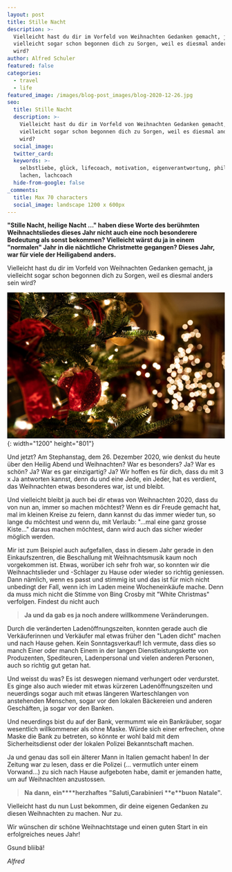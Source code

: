 ```yaml
---
layout: post
title: Stille Nacht
description: >-
  Vielleicht hast du dir im Vorfeld von Weihnachten Gedanken gemacht, ja
  vielleicht sogar schon begonnen dich zu Sorgen, weil es diesmal anders sein
  wird? 
author: Alfred Schuler
featured: false
categories:
  - travel
  - life
featured_image: /images/blog-post_images/blog-2020-12-26.jpg
seo:
  title: Stille Nacht
  description: >-
    Vielleicht hast du dir im Vorfeld von Weihnachten Gedanken gemacht, ja
    vielleicht sogar schon begonnen dich zu Sorgen, weil es diesmal anders sein
    wird?
  social_image:
  twitter_card:
  keywords: >-
    selbstliebe, glück, lifecoach, motivation, eigenverantwortung, philosophie,
    lachen, lachcoach
  hide-from-google: false
_comments:
  title: Max 70 characters
  social_image: landscape 1200 x 600px
---
```

**"Stille Nacht, heilige Nacht …" haben diese Worte des berühmten Weihnachtsliedes dieses Jahr nicht auch eine noch besonderere Bedeutung als sonst bekommen? Vielleicht wärst du ja in einem "normalen" Jahr in die nächtliche Christmette gegangen? Dieses Jahr, war für viele der Heiligabend anders.**

Vielleicht hast du dir im Vorfeld von Weihnachten Gedanken gemacht, ja vielleicht sogar schon begonnen dich zu Sorgen, weil es diesmal anders sein wird?

![](/images/blog-post_images/blog-2020-12-26.jpg){: width="1200" height="801"}

Und jetzt? Am Stephanstag, dem 26. Dezember 2020, wie denkst du heute über den Heilig Abend und Weihnachten? War es besonders? Ja? War es schön? Ja? War es gar einzigartig? Ja? Wir hoffen es für dich, dass du mit 3 x Ja antworten kannst, denn du und eine Jede, ein Jeder, hat es verdient, das Weihnachten etwas besonderes war, ist und bleibt.

Und vielleicht bleibt ja auch bei dir etwas von Weihnachten 2020, dass du von nun an, immer so machen möchtest? Wenn es dir Freude gemacht hat, mal im kleinen Kreise zu feiern, dann kannst du das immer wieder tun, so lange du möchtest und wenn du, mit Verlaub: "…mal eine ganz grosse Kiste…" daraus machen möchtest, dann wird auch das sicher wieder möglich werden.

Mir ist zum Beispiel auch aufgefallen, dass in diesem Jahr gerade in den Einkaufszentren, die Beschallung mit Weihnachtsmusik kaum noch vorgekommen ist. Etwas, worüber ich sehr froh war, so konnten wir die Weihnachtslieder und -Schlager zu Hause oder wieder so richtig geniessen. Dann nämlich, wenn es passt und stimmig ist und das ist für mich nicht unbedingt der Fall, wenn ich im Laden meine Wocheneinkäufe mache. Denn da muss mich nicht die Stimme von Bing Crosby mit "White Christmas" verfolgen. Findest du nicht auch

> **Ja und da gab es ja noch andere willkommene Veränderungen.**

Durch die veränderten Ladenöffnungszeiten, konnten gerade auch die Verkäuferinnen und Verkäufer mal etwas früher den "Laden dicht" machen und nach Hause gehen. Kein Sonntagsverkauf\! Ich vermute, dass dies so manch Einer oder manch Einem in der langen Dienstleistungskette von Produzenten, Spediteuren, Ladenpersonal und vielen anderen Personen, auch so richtig gut getan hat.

Und weisst du was? Es ist deswegen niemand verhungert oder verdurstet. Es ginge also auch wieder mit etwas kürzeren Ladenöffnungszeiten und neuerdings sogar auch mit etwas längeren Warteschlangen von anstehenden Menschen, sogar vor den lokalen Bäckereien und anderen Geschäften, ja sogar vor den Banken.

Und neuerdings bist du auf der Bank, vermummt wie ein Bankräuber, sogar wesentlich willkommener als ohne Maske. Würde sich einer erfrechen, ohne Maske die Bank zu betreten, so könnte er wohl bald mit dem Sicherheitsdienst oder der lokalen Polizei Bekanntschaft machen.

Ja und genau das soll ein älterer Mann in Italien gemacht haben\! In der Zeitung war zu lesen, dass er die Polizei (… vermutlich unter einem Vorwand…) zu sich nach Hause aufgeboten habe, damit er jemanden hatte, um auf Weihnachten anzustossen.

> **Na** **dann,** **ein****herzhaftes** **"Saluti,****Carabinieri** **e****buon** **Natale".**

Vielleicht hast du nun Lust bekommen, dir deine eigenen Gedanken zu diesen Weihnachten zu machen. Nur zu.

Wir wünschen dir schöne Weihnachtstage und einen guten Start in ein erfolgreiches neues Jahr\!

Gsund bliibä\!

*Alfred*
